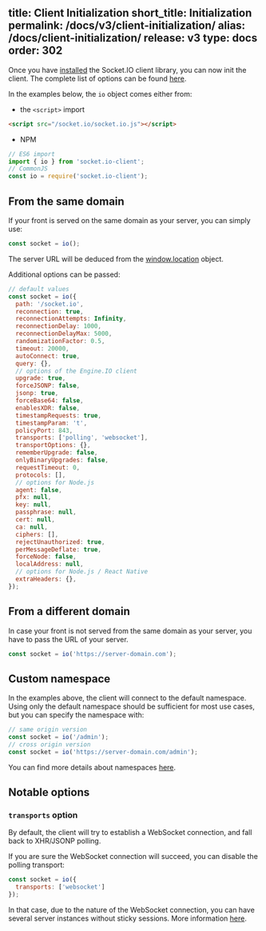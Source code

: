 title: Client Initialization
short_title: Initialization
permalink: /docs/v3/client-initialization/
alias: /docs/client-initialization/
release: v3
type: docs
order: 302
---

Once you have [installed](/docs/client-installation/) the Socket.IO client library, you can now init the client. The complete list of options can be found [here](/docs/client-api/#new-Manager-url-options).

In the examples below, the `io` object comes either from:

- the `<script>` import

```html
<script src="/socket.io/socket.io.js"></script>
```

- NPM

```js
// ES6 import
import { io } from 'socket.io-client';
// CommonJS
const io = require('socket.io-client');
```

## From the same domain

If your front is served on the same domain as your server, you can simply use:

```js
const socket = io();
```

The server URL will be deduced from the [window.location](https://developer.mozilla.org/en-US/docs/Web/API/Window/location) object.

Additional options can be passed:

```js
// default values
const socket = io({
  path: '/socket.io',
  reconnection: true,
  reconnectionAttempts: Infinity,
  reconnectionDelay: 1000,
  reconnectionDelayMax: 5000,
  randomizationFactor: 0.5,
  timeout: 20000,
  autoConnect: true,
  query: {},
  // options of the Engine.IO client
  upgrade: true,
  forceJSONP: false,
  jsonp: true,
  forceBase64: false,
  enablesXDR: false,
  timestampRequests: true,
  timestampParam: 't',
  policyPort: 843,
  transports: ['polling', 'websocket'],
  transportOptions: {},
  rememberUpgrade: false,
  onlyBinaryUpgrades: false,
  requestTimeout: 0,
  protocols: [],
  // options for Node.js
  agent: false,
  pfx: null,
  key: null,
  passphrase: null,
  cert: null,
  ca: null,
  ciphers: [],
  rejectUnauthorized: true,
  perMessageDeflate: true,
  forceNode: false,
  localAddress: null,
  // options for Node.js / React Native
  extraHeaders: {},
});
```

## From a different domain

In case your front is not served from the same domain as your server, you have to pass the URL of your server.

```js
const socket = io('https://server-domain.com');
```

## Custom namespace

In the examples above, the client will connect to the default namespace. Using only the default namespace should be sufficient for most use cases, but you can specify the namespace with:

```js
// same origin version
const socket = io('/admin');
// cross origin version
const socket = io('https://server-domain.com/admin');
```

You can find more details about namespaces [here](/docs/namespaces/).

## Notable options

### `transports` option

By default, the client will try to establish a WebSocket connection, and fall back to XHR/JSONP polling.

If you are sure the WebSocket connection will succeed, you can disable the polling transport:

```js
const socket = io({
  transports: ['websocket']
});
```

In that case, due to the nature of the WebSocket connection, you can have several server instances without sticky sessions. More information [here](/docs/using-multiple-nodes/).
